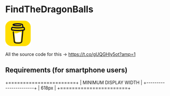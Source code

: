 # FindTheDragonBalls

[![alt text](https://github.com/Ryuguu-Chan/FindTheDragonBalls/blob/master/coffee.png)](https://www.buymeacoffee.com/ryuguuchan)<br/>

All the source code for this -> https://t.co/gUQGHly5ot?amp=1

## Requirements (for smartphone users)

+=======================+
| MINIMUM DISPLAY WIDTH |
+-----------------------+
|       618px           |
+=======================+